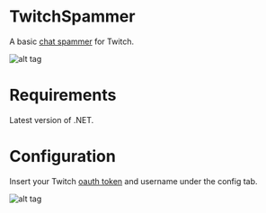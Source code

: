 # TwitchSpammer
A basic [chat spammer](https://www.youtube.com/watch?v=AXig_6Yf6G8) for Twitch.

![alt tag](https://raw.githubusercontent.com/qubard/TwitchSpammer/master/screenshot.png)

# Requirements

Latest version of .NET.

# Configuration

Insert your Twitch [oauth token](https://twitchapps.com/tmi/) and username under the config tab. 

![alt tag](https://raw.githubusercontent.com/qubard/TwitchSpammer/master/oauth.png)
